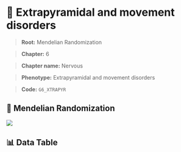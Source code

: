 # 🧪 Extrapyramidal and movement disorders

> **Root:** Mendelian Randomization

> **Chapter:** 6  

> **Chapter name:** Nervous

> **Phenotype:** Extrapyramidal and movement disorders  

> **Code:** `G6_XTRAPYR`

## 🧬 Mendelian Randomization  

<img src="/MR/Figures/Forward/G6_XTRAPYR.png"/>

## 📊 Data Table

<CsvTableMRF src="/MR_Data/Forward/G6_XTRAPYR.csv"/>
